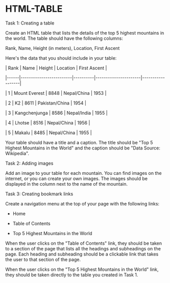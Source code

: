 # HTML-TABLE

Task 1: Creating a table

Create an HTML table that lists the details of the top 5 highest mountains in the world. The table should have the following columns:

Rank, Name, Height (in meters), Location, First Ascent

Here's the data that you should include in your table:

| Rank | Name | Height | Location | First Ascent |

|------|-------------------------|----------|----------------------|------------------|

| 1 | Mount Everest | 8848 | Nepal/China | 1953 |

| 2 | K2 | 8611 | Pakistan/China | 1954 |

| 3 | Kangchenjunga | 8586 | Nepal/India | 1955 |

| 4 | Lhotse | 8516 | Nepal/China | 1956 |

| 5 | Makalu | 8485 | Nepal/China | 1955 |


Your table should have a title and a caption. The title should be "Top 5 Highest Mountains in the World" and the caption should be "Data Source: Wikipedia".

Task 2: Adding images

Add an image to your table for each mountain. You can find images on the internet, or you can create your own images. The images should be displayed in the column next to the name of the mountain.

Task 3: Creating bookmark links

Create a navigation menu at the top of your page with the following links:

- Home

- Table of Contents

- Top 5 Highest Mountains in the World

When the user clicks on the "Table of Contents" link, they should be taken to a section of the page that lists all the headings and subheadings on the page. Each heading and subheading should be a clickable link that takes the user to that section of the page.

When the user clicks on the "Top 5 Highest Mountains in the World" link, they should be taken directly to the table you created in Task 1.